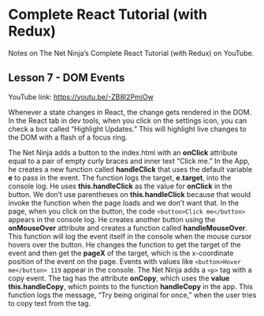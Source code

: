 # Complete React Tutorial (with Redux)

Notes on The Net Ninja’s Complete React Tutorial (with Redux) on YouTube.

## Lesson 7 - DOM Events

YouTube link: https://youtu.be/-ZB8I2PmiOw

Whenever a state changes in React, the change gets rendered in the DOM. In the React tab in dev tools, when you click on the settings icon, you can check a box called “Highlight Updates.” This will highlight live changes to the DOM with a flash of a focus ring.

The Net Ninja adds a button to the index.html with an __onClick__ attribute equal to a pair of empty curly braces and inner text “Click me.” In the App, he creates a new function called __handleClick__ that uses the default variable __e__ to pass in the event. The function logs the target, __e.target__, into the console log. He uses __this.handleClick__ as the value for __onClick__ in the button. We don’t use parentheses on __this.handleClick__ because that would invoke the function when the page loads and we don’t want that. In the page, when you click on the button, the code `<button>Click me</button>` appears in the console log. He creates another button using the __onMouseOver__ attribute and creates a function called __handleMouseOver__. This function will log the event itself in the console when the mouse cursor hovers over the button. He changes the function to get the target of the event and then get the __pageX__ of the target, which is the x-coordinate position of the event on the page. Events with values like `<button>Hover me</button> 119` appear in the console. The Net Ninja adds a `<p>` tag with a copy event. The tag has the attribute __onCopy__, which uses the __value this.handleCopy__, which points to the function __handleCopy__ in the app. This function logs the message, “Try being original for once,” when the user tries to copy text from the tag.